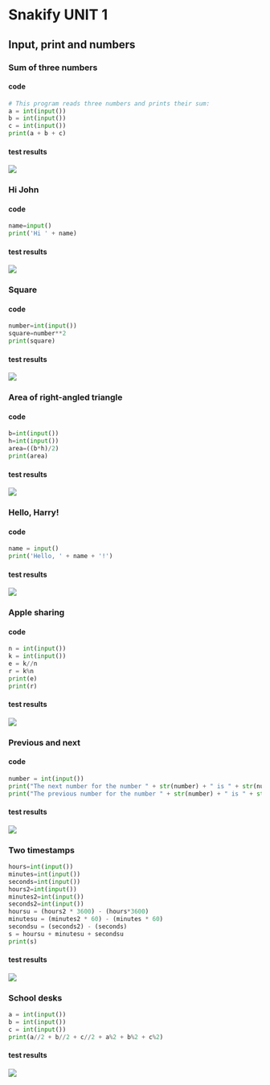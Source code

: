 # Snakify UNIT 1 

## Input, print and numbers 

### Sum of three numbers

#### code

```.py
# This program reads three numbers and prints their sum:
a = int(input())
b = int(input())
c = int(input())
print(a + b + c)
```

#### test results
![](snakify1.1.png)

### Hi John

#### code

```.py
name=input()
print('Hi ' + name)
```

#### test results
![](hijohn1.png)

### Square

#### code

```.py
number=int(input())
square=number**2
print(square)
```

#### test results
![](square.png)

### Area of right-angled triangle

#### code

```.py
b=int(input())
h=int(input())
area=((b*h)/2)
print(area)
```

#### test results
![](area.png)

### Hello, Harry!

#### code

```.py
name = input()
print('Hello, ' + name + '!')
```

#### test results
![](helloharry.png)

### Apple sharing

#### code

```.py
n = int(input())
k = int(input())
e = k//n
r = k%n
print(e)
print(r)
```

#### test results
![](applesharing.png)

### Previous and next

#### code

```.py
number = int(input())
print("The next number for the number " + str(number) + " is " + str(number+1) + ".")
print("The previous number for the number " + str(number) + " is " + str(number-1) + ".")
```

#### test results
![](previousandnext.png)

### Two timestamps

```.py
hours=int(input())
minutes=int(input())
seconds=int(input())
hours2=int(input())
minutes2=int(input())
seconds2=int(input())
hoursu = (hours2 * 3600) - (hours*3600)
minutesu = (minutes2 * 60) - (minutes * 60)
secondsu = (seconds2) - (seconds)
s = hoursu + minutesu + secondsu
print(s)
```

#### test results
![](twotimestamps.png)

### School desks

```.py
a = int(input())
b = int(input())
c = int(input())
print(a//2 + b//2 + c//2 + a%2 + b%2 + c%2)
```

#### test results
![](schooldesks.png)
